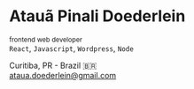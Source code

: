 # Atauã Pinali Doederlein
<small>frontend web developer</small>  
`React`, `Javascript`, `Wordpress`, `Node`

Curitiba, PR - Brazil :brazil:  
[ataua.doederlein@gmail.com](ataua.doederlein@gmail.com)
